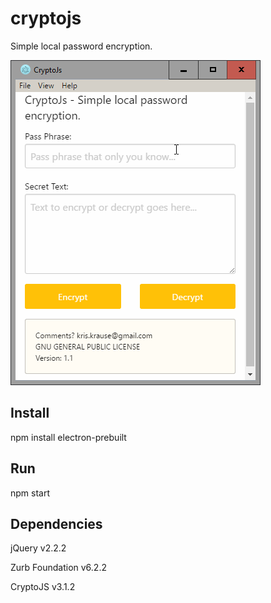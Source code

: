 # cryptojs
Simple local password encryption.


![Alt text](https://github.com/dragthor/cryptojs/blob/master/screenshots/screenshot.png?raw=true)

## Install
npm install electron-prebuilt

## Run
npm start

## Dependencies
jQuery v2.2.2

Zurb Foundation v6.2.2

CryptoJS v3.1.2